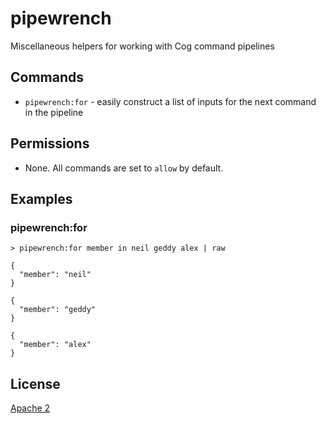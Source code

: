 # pipewrench

Miscellaneous helpers for working with Cog command pipelines

## Commands

* `pipewrench:for` - easily construct a list of inputs for the next command in the pipeline

## Permissions

 * None. All commands are set to `allow` by default.

## Examples

### pipewrench:for

```
> pipewrench:for member in neil geddy alex | raw
```

```
{
  "member": "neil"
}
```
```
{
  "member": "geddy"
}
```
```
{
  "member": "alex"
}
```

## License

[Apache 2](https://github.com/cogcmd/format/blog/master/LICENSE)
